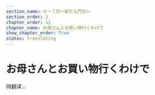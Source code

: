 ```yaml
---
section_name: ６～７月～新たな門出～
section_order: 2
chapter_order: 11
chapter_name: お母さんとお買い物行くわけで
show_chapter_order: True
status: translating
---
```


# お母さんとお買い物行くわけで
待翻译...
